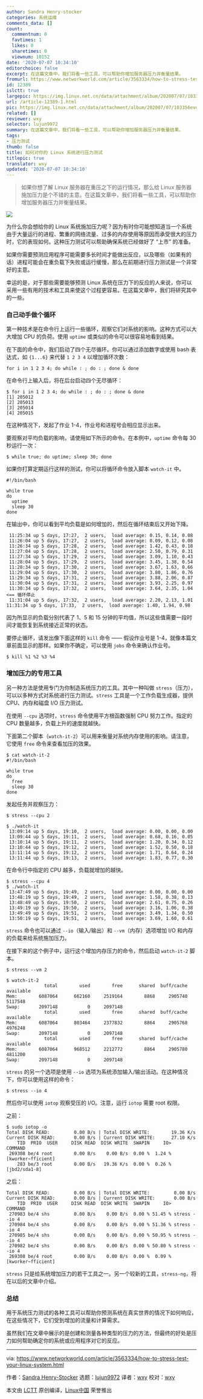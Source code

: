 ```yaml
---
author: Sandra Henry-stocker
categories: 系统运维
comments_data: []
count:
  commentnum: 0
  favtimes: 1
  likes: 0
  sharetimes: 0
  viewnum: 10152
date: '2020-07-07 10:34:10'
editorchoice: false
excerpt: 在这篇文章中，我们将看一些工具，可以帮助你增加服务器压力并衡量结果。
fromurl: https://www.networkworld.com/article/3563334/how-to-stress-test-your-linux-system.html
id: 12389
islctt: true
largepic: https://img.linux.net.cn/data/attachment/album/202007/07/103356evq0scefanwr1pge.jpg
url: /article-12389-1.html
pic: https://img.linux.net.cn/data/attachment/album/202007/07/103356evq0scefanwr1pge.jpg.thumb.jpg
related: []
reviewer: wxy
selector: lujun9972
summary: 在这篇文章中，我们将看一些工具，可以帮助你增加服务器压力并衡量结果。
tags:
- 压力测试
thumb: false
title: 如何对你的 Linux 系统进行压力测试
titlepic: true
translator: wxy
updated: '2020-07-07 10:34:10'
---
```



> 
> 如果你想了解 Linux 服务器在重压之下的运行情况，那么给 Linux 服务器施加压力是个不错的主意。在这篇文章中，我们将看一些工具，可以帮助你增加服务器压力并衡量结果。
> 
> 
> 


![](/data/attachment/album/202007/07/103356evq0scefanwr1pge.jpg)


为什么你会想给你的 Linux 系统施加压力呢？因为有时你可能想知道当一个系统由于大量运行的进程、繁重的网络流量、过多的内存使用等原因而承受很大的压力时，它的表现如何。这种压力测试可以帮助确保系统已经做好了 “上市” 的准备。


如果你需要预测应用程序可能需要多长时间才能做出反应，以及哪些（如果有的话）进程可能会在重负载下失败或运行缓慢，那么在前期进行压力测试是一个非常好的主意。


幸运的是，对于那些需要能够预测 Linux 系统在压力下的反应的人来说，你可以采用一些有用的技术和工具来使这个过程更容易。在这篇文章中，我们将研究其中的一些。


### 自己动手做个循环


第一种技术是在命令行上运行一些循环，观察它们对系统的影响。这种方式可以大大增加 CPU 的负荷。使用 `uptime` 或类似的命令可以很容易地看到结果。


在下面的命令中，我们启动了四个无尽循环。你可以通过添加数字或使用 bash 表达式，如 `{1...6}` 来代替 `1 2 3 4` 以增加循环次数：



```
for i in 1 2 3 4; do while : ; do : ; done & done

```

在命令行上输入后，将在后台启动四个无尽循环：



```
$ for i in 1 2 3 4; do while : ; do : ; done & done
[1] 205012
[2] 205013
[3] 205014
[4] 205015

```

在这种情况下，发起了作业 1-4，作业号和进程号会相应显示出来。


要观察对平均负载的影响，请使用如下所示的命令。在本例中，`uptime` 命令每 30 秒运行一次：



```
$ while true; do uptime; sleep 30; done

```

如果你打算定期运行这样的测试，你可以将循环命令放入脚本 `watch-it` 中。



```
#!/bin/bash

while true
do
  uptime
  sleep 30
done

```

在输出中，你可以看到平均负载是如何增加的，然后在循环结束后又开始下降。



```
 11:25:34 up 5 days, 17:27,  2 users,  load average: 0.15, 0.14, 0.08
 11:26:04 up 5 days, 17:27,  2 users,  load average: 0.09, 0.12, 0.08
 11:26:34 up 5 days, 17:28,  2 users,  load average: 1.42, 0.43, 0.18
 11:27:04 up 5 days, 17:28,  2 users,  load average: 2.50, 0.79, 0.31
 11:27:34 up 5 days, 17:29,  2 users,  load average: 3.09, 1.10, 0.43
 11:28:04 up 5 days, 17:29,  2 users,  load average: 3.45, 1.38, 0.54
 11:28:34 up 5 days, 17:30,  2 users,  load average: 3.67, 1.63, 0.66
 11:29:04 up 5 days, 17:30,  2 users,  load average: 3.80, 1.86, 0.76
 11:29:34 up 5 days, 17:31,  2 users,  load average: 3.88, 2.06, 0.87
 11:30:04 up 5 days, 17:31,  2 users,  load average: 3.93, 2.25, 0.97
 11:30:34 up 5 days, 17:32,  2 users,  load average: 3.64, 2.35, 1.04 <== 循环停止
 11:31:04 up 5 days, 17:32,  2 users,  load average: 2.20, 2.13, 1.01      11:31:34 up 5 days, 17:33,  2 users,  load average: 1.40, 1.94, 0.98

```

因为所显示的负载分别代表了 1、5 和 15 分钟的平均值，所以这些值需要一段时间才能恢复到系统接近正常的状态。


要停止循环，请发出像下面这样的 `kill` 命令 —— 假设作业号是 1-4，就像本篇文章前面显示的那样。如果你不确定，可以使用 `jobs` 命令来确认作业号。



```
$ kill %1 %2 %3 %4

```

### 增加压力的专用工具


另一种方法是使用专门为你制造系统压力的工具。其中一种叫做 `stress`（压力），可以以多种方式对系统进行压力测试。`stress` 工具是一个工作负载生成器，提供 CPU、内存和磁盘 I/O 压力测试。


在使用 `--cpu` 选项时，`stress` 命令使用平方根函数强制 CPU 努力工作。指定的 CPU 数量越多，负载上升的速度就越快。


下面第二个脚本（`watch-it-2`）可以用来衡量对系统内存使用的影响。请注意，它使用 `free` 命令来查看加压的效果。



```
$ cat watch-it-2
#!/bin/bash

while true
do
  free
  sleep 30
done

```

发起任务并观察压力：



```
$ stress --cpu 2

$ ./watch-it
 13:09:14 up 5 days, 19:10,  2 users,  load average: 0.00, 0.00, 0.00
 13:09:44 up 5 days, 19:11,  2 users,  load average: 0.68, 0.16, 0.05
 13:10:14 up 5 days, 19:11,  2 users,  load average: 1.20, 0.34, 0.12
 13:10:44 up 5 days, 19:12,  2 users,  load average: 1.52, 0.50, 0.18
 13:11:14 up 5 days, 19:12,  2 users,  load average: 1.71, 0.64, 0.24
 13:11:44 up 5 days, 19:13,  2 users,  load average: 1.83, 0.77, 0.30

```

在命令行中指定的 CPU 越多，负载就增加的越快。



```
$ stress --cpu 4
$ ./watch-it
 13:47:49 up 5 days, 19:49,  2 users,  load average: 0.00, 0.00, 0.00
 13:48:19 up 5 days, 19:49,  2 users,  load average: 1.58, 0.38, 0.13
 13:48:49 up 5 days, 19:50,  2 users,  load average: 2.61, 0.75, 0.26
 13:49:19 up 5 days, 19:50,  2 users,  load average: 3.16, 1.06, 0.38
 13:49:49 up 5 days, 19:51,  2 users,  load average: 3.49, 1.34, 0.50
 13:50:19 up 5 days, 19:51,  2 users,  load average: 3.69, 1.60, 0.61

```

`stress` 命令也可以通过 `--io`（输入/输出）和 `--vm`（内存）选项增加 I/O 和内存的负载来给系统施加压力。


在接下来的这个例子中，运行这个增加内存压力的命令，然后启动 `watch-it-2` 脚本。



```
$ stress --vm 2

$ watch-it-2
              total        used        free      shared  buff/cache   available
Mem:        6087064      662160     2519164        8868     2905740     5117548
Swap:       2097148           0     2097148
              total        used        free      shared  buff/cache   available
Mem:        6087064      803464     2377832        8864     2905768     4976248
Swap:       2097148           0     2097148
              total        used        free      shared  buff/cache   available
Mem:        6087064      968512     2212772        8864     2905780     4811200
Swap:       2097148           0     2097148

```

`stress` 的另一个选项是使用 `--io` 选项为系统添加输入/输出活动。在这种情况下，你可以使用这样的命令：



```
$ stress --io 4

```

然后你可以使用 `iotop` 观察受压的 I/O。注意，运行 `iotop` 需要 root 权限。


之前：



```
$ sudo iotop -o
Total DISK READ:         0.00 B/s | Total DISK WRITE:        19.36 K/s
Current DISK READ:       0.00 B/s | Current DISK WRITE:      27.10 K/s
    TID  PRIO  USER     DISK READ  DISK WRITE  SWAPIN     IO>    COMMAND
 269308 be/4 root        0.00 B/s    0.00 B/s  0.00 %  1.24 % [kworker~fficient]
    283 be/3 root        0.00 B/s   19.36 K/s  0.00 %  0.26 % [jbd2/sda1-8]

```

之后：



```
Total DISK READ:         0.00 B/s | Total DISK WRITE:         0.00 B/s
Current DISK READ:       0.00 B/s | Current DISK WRITE:       0.00 B/s
    TID  PRIO  USER     DISK READ  DISK WRITE  SWAPIN     IO>    COMMAND
 270983 be/4 shs         0.00 B/s    0.00 B/s  0.00 % 51.45 % stress --io 4
 270984 be/4 shs         0.00 B/s    0.00 B/s  0.00 % 51.36 % stress --io 4
 270985 be/4 shs         0.00 B/s    0.00 B/s  0.00 % 50.95 % stress --io 4
 270982 be/4 shs         0.00 B/s    0.00 B/s  0.00 % 50.80 % stress --io 4
 269308 be/4 root        0.00 B/s    0.00 B/s  0.00 %  0.09 % [kworker~fficient]

```

`stress` 只是给系统增加压力的若干工具之一。另一个较新的工具，`stress-ng`，将在以后的文章中介绍。


### 总结


用于系统压力测试的各种工具可以帮助你预测系统在真实世界的情况下如何响应，在这些情况下，它们受到增加的流量和计算需求。


虽然我们在文章中展示的是创建和测量各种类型的压力的方法，但最终的好处是压力如何帮助确定你的系统或应用程序对它的反应。




---


via: <https://www.networkworld.com/article/3563334/how-to-stress-test-your-linux-system.html>


作者：[Sandra Henry-Stocker](https://www.networkworld.com/author/Sandra-Henry_Stocker/) 选题：[lujun9972](https://github.com/lujun9972) 译者：[wxy](https://github.com/wxy) 校对：[wxy](https://github.com/wxy)


本文由 [LCTT](https://github.com/LCTT/TranslateProject) 原创编译，[Linux中国](https://linux.cn/) 荣誉推出